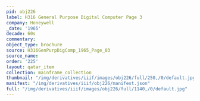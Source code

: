 ```yaml
---
pid: obj226
label: H316 General Purpose Digital Computer Page 3
company: Honeywell
_date: '1965'
decade: 60s
commentary:
object_type: brochure
source: H316GenPurpDigComp_1965_Page_03
source_name:
order: '225'
layout: qatar_item
collection: mainframe_collection
thumbnail: "/img/derivatives/iiif/images/obj226/full/250,/0/default.jpg"
manifest: "/img/derivatives/iiif/obj226/manifest.json"
full: "/img/derivatives/iiif/images/obj226/full/1140,/0/default.jpg"
---
```

